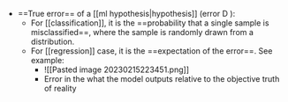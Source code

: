 - ==True error== of a [[ml hypothesis|hypothesis]] (error D ):
	- For [[classification]], it is the ==probability that a single sample is misclassified==, where the sample is randomly drawn from a distribution.
	- For [[regression]] case, it is the ==expectation of the error==. See example:
		- ![[Pasted image 20230215223451.png]]
	  - Error in the what the model outputs relative to the objective truth of reality
